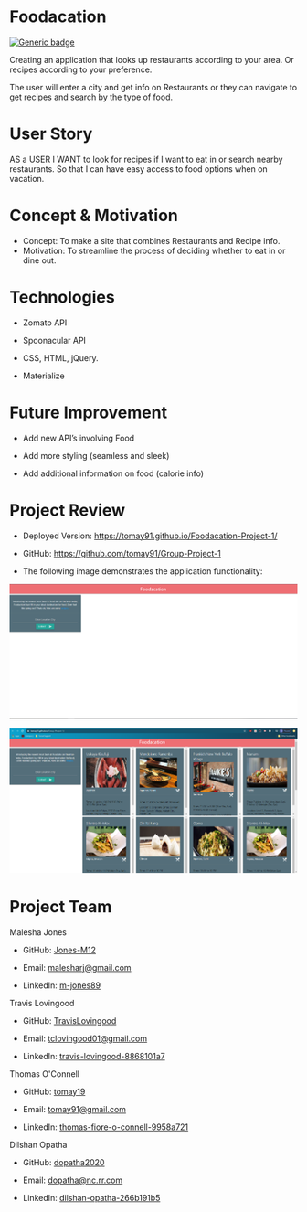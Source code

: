 # Foodacation
[![Generic badge](https://img.shields.io/badge/Project-1.1.0-RED.svg)](https://shields.io/)

Creating an application that looks up restaurants according to your area. Or recipes according to your preference. 

The user will enter a city and get info on Restaurants or they can navigate to get recipes and search by the type of food.


# User Story
AS a USER 
I WANT to look for recipes if I want to eat in or search nearby restaurants.
So that I can have easy access to food options when on vacation.

# Concept & Motivation

* Concept: To make a site that combines Restaurants and Recipe info.
* Motivation: To streamline the process of deciding whether to eat in or dine out. 

# Technologies

* Zomato API

* Spoonacular API

* CSS, HTML, jQuery.

* Materialize

# Future Improvement

* Add new API’s involving Food

* Add more styling (seamless and sleek)

* Add additional information on food (calorie info)

# Project Review

* Deployed Version: https://tomay91.github.io/Foodacation-Project-1/

* GitHub: https://github.com/tomay91/Group-Project-1

* The following image demonstrates the application functionality:

![Home](./images/foodacation.png)

![Search Query](./images/foodacationdemo.png)

# Project Team


Malesha Jones

* GitHub: [Jones-M12](https://github.com/Jones-M12) 

* Email: malesharj@gmail.com 

* LinkedIn: [m-jones89](https://www.linkedin.com/in/m-jones89/)

Travis Lovingood

* GitHub: [TravisLovingood](https://github.com/TravisLovingood) 

* Email: tclovingood01@gmail.com 

* LinkedIn: [travis-lovingood-8868101a7](https://www.linkedin.com/in/travis-lovingood-8868101a7/)

Thomas O'Connell

* GitHub: [tomay19](https://github.com/TravisLovingood) 

* Email: tomay91@gmail.com

* LinkedIn: [thomas-fiore-o-connell-9958a721](https://www.linkedin.com/in/thomas-fiore-o-connell-9958a721/)

Dilshan Opatha

* GitHub: [dopatha2020](https://github.com/dopatha2020) 

* Email: dopatha@nc.rr.com

* LinkedIn: [dilshan-opatha-266b191b5](https://www.linkedin.com/in/dilshan-opatha-266b191b5/)



















